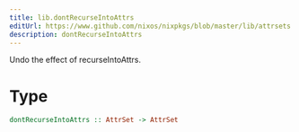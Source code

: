```yaml
---
title: lib.dontRecurseIntoAttrs
editUrl: https://www.github.com/nixos/nixpkgs/blob/master/lib/attrsets.nix#L1316C5
description: dontRecurseIntoAttrs
---
```


Undo the effect of recurseIntoAttrs.

# Type

```haskell
dontRecurseIntoAttrs :: AttrSet -> AttrSet
```
